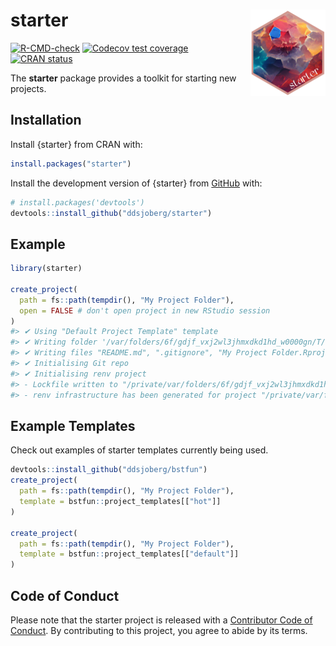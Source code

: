 
<!-- README.md is generated from README.Rmd. Please edit that file -->

# starter <a href="https://www.danieldsjoberg.com/starter/"><img src="man/figures/logo.png" align="right" height="138" /></a>

<!-- badges: start -->

[![R-CMD-check](https://github.com/ddsjoberg/starter/workflows/R-CMD-check/badge.svg)](https://github.com/ddsjoberg/starter/actions)
[![Codecov test
coverage](https://codecov.io/gh/ddsjoberg/starter/branch/main/graph/badge.svg)](https://app.codecov.io/gh/ddsjoberg/starter?branch=main)
[![CRAN
status](https://www.r-pkg.org/badges/version/starter)](https://CRAN.R-project.org/package=starter)
<!-- badges: end -->

The **starter** package provides a toolkit for starting new projects.

## Installation

Install {starter} from CRAN with:

``` r
install.packages("starter")
```

Install the development version of {starter} from
[GitHub](https://github.com/ddsjoberg/starter) with:

``` r
# install.packages('devtools')
devtools::install_github("ddsjoberg/starter")
```

## Example

``` r
library(starter)

create_project(
  path = fs::path(tempdir(), "My Project Folder"),
  open = FALSE # don't open project in new RStudio session
)
#> ✔ Using "Default Project Template" template
#> ✔ Writing folder '/var/folders/6f/gdjf_vxj2wl3jhmxdkd1hd_w0000gn/T/Rtmp1h8KQ5/My Project Folder'
#> ✔ Writing files "README.md", ".gitignore", "My Project Folder.Rproj", and ".Rprofile"
#> ✔ Initialising Git repo
#> ✔ Initialising renv project
#> - Lockfile written to "/private/var/folders/6f/gdjf_vxj2wl3jhmxdkd1hd_w0000gn/T/Rtmp1h8KQ5/My Project Folder/renv.lock".
#> - renv infrastructure has been generated for project "/private/var/folders/6f/gdjf_vxj2wl3jhmxdkd1hd_w0000gn/T/Rtmp1h8KQ5/My Project Folder".
```

## Example Templates

Check out examples of starter templates currently being used.

``` r
devtools::install_github("ddsjoberg/bstfun")
create_project(
  path = fs::path(tempdir(), "My Project Folder"),
  template = bstfun::project_templates[["hot"]]
)

create_project(
  path = fs::path(tempdir(), "My Project Folder"),
  template = bstfun::project_templates[["default"]]
)
```

## Code of Conduct

Please note that the starter project is released with a [Contributor
Code of
Conduct](https://contributor-covenant.org/version/2/0/CODE_OF_CONDUCT.html).
By contributing to this project, you agree to abide by its terms.
